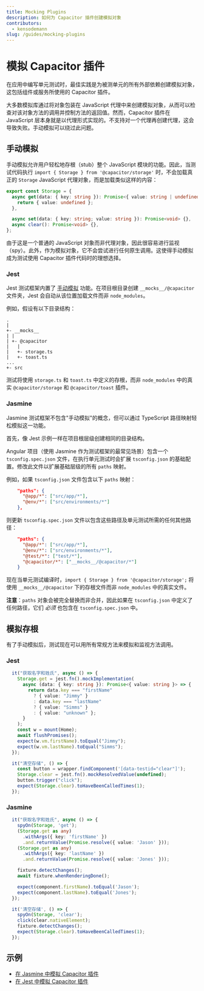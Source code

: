 ```yaml
---
title: Mocking Plugins
description: 如何为 Capacitor 插件创建模拟对象
contributors:
  - kensodemann
slug: /guides/mocking-plugins
---
```


# 模拟 Capacitor 插件

在应用中编写单元测试时，最佳实践是为被测单元的所有外部依赖创建模拟对象，这包括组件或服务所使用的 Capacitor 插件。

大多数模拟库通过将对象包装在 JavaScript 代理中来创建模拟对象，从而可以检查对该对象方法的调用并控制方法的返回值。然而，Capacitor 插件在 JavaScript 层本身就是以代理形式实现的。不支持对一个代理再创建代理，这会导致失败。手动模拟可以绕过此问题。

## 手动模拟

手动模拟允许用户轻松地存根（stub）整个 JavaScript 模块的功能。因此，当测试代码执行 `import { Storage } from '@capacitor/storage'` 时，不会加载真正的 `Storage` JavaScript 代理对象，而是加载类似这样的内容：

```TypeScript
export const Storage = {
  async get(data: { key: string }): Promise<{ value: string | undefined }> {
    return { value: undefined };
  },

  async set(data: { key: string; value: string }): Promise<void> {},
  async clear(): Promise<void> {},
};
```

由于这是一个普通的 JavaScript 对象而非代理对象，因此很容易进行监视（spy）。此外，作为模拟对象，它不会尝试进行任何原生调用。这使得手动模拟成为测试使用 Capacitor 插件代码时的理想选择。

### Jest

Jest 测试框架内置了 <a href="https://jestjs.io/docs/manual-mocks" _target="blank">手动模拟</a> 功能。在项目根目录创建 `__mocks__/@capacitor` 文件夹，Jest 会自动从该位置加载文件而非 `node_modules`。

例如，假设有以下目录结构：

```
.
|
+- __mocks__
| |
| +- @capacitor
|   |
|   +- storage.ts
|   +- toast.ts
...
+- src
```

测试将使用 `storage.ts` 和 `toast.ts` 中定义的存根，而非 `node_modules` 中的真实 `@capacitor/storage` 和 `@capacitor/toast` 插件。

### Jasmine

Jasmine 测试框架不包含"手动模拟"的概念，但可以通过 TypeScript 路径映射轻松模拟这一功能。

首先，像 Jest 示例一样在项目根层级创建相同的目录结构。

Angular 项目（使用 Jasmine 作为测试框架的最常见场景）包含一个 `tsconfig.spec.json` 文件，在执行单元测试时会扩展 `tsconfig.json` 的基础配置。修改此文件以扩展基础层级的所有 `paths` 映射。

例如，如果 `tsconfig.json` 文件包含以下 `paths` 映射：

```JSON
    "paths": {
      "@app/*": ["src/app/*"],
      "@env/*": ["src/environments/*"]
    },
```

则更新 `tsconfig.spec.json` 文件以包含这些路径及单元测试所需的任何其他路径：

```JSON
    "paths": {
      "@app/*": ["src/app/*"],
      "@env/*": ["src/environments/*"],
      "@test/*": ["test/*"],
      "@capacitor/*": ["__mocks__/@capacitor/*"]
    }
```

现在当单元测试编译时，`import { Storage } from '@capacitor/storage';` 将使用 `__mocks__/@capacitor` 下的存根文件而非 `node_modules` 中的真实文件。

**注意**：`paths` 对象会被完全替换而非合并，因此如果在 `tsconfig.json` 中定义了任何路径，它们 _必须_ 也包含在 `tsconfig.spec.json` 中。

## 模拟存根

有了手动模拟后，测试现在可以用所有常规方法来模拟和监视方法调用。

### Jest

```TypeScript
  it("获取名字和姓氏", async () => {
    Storage.get = jest.fn().mockImplementation(
      async (data: { key: string }): Promise<{ value: string }> => {
        return data.key === "firstName"
          ? { value: "Jimmy" }
          : data.key === "lastName"
          ? { value: "Simms" }
          : { value: "unknown" };
      }
    );
    const w = mount(Home);
    await flushPromises();
    expect(w.vm.firstName).toEqual("Jimmy");
    expect(w.vm.lastName).toEqual("Simms");
  });

  it("清空存储", () => {
    const button = wrapper.findComponent('[data-testid="clear"]');
    Storage.clear = jest.fn().mockResolvedValue(undefined);
    button.trigger("click");
    expect(Storage.clear).toHaveBeenCalledTimes(1);
  });
```

### Jasmine

```TypeScript
  it("获取名字和姓氏", async () => {
    spyOn(Storage, 'get');
    (Storage.get as any)
      .withArgs({ key: 'firstName' })
      .and.returnValue(Promise.resolve({ value: 'Jason' }));
    (Storage.get as any)
      .withArgs({ key: 'lastName' })
      .and.returnValue(Promise.resolve({ value: 'Jones' }));

    fixture.detectChanges();
    await fixture.whenRenderingDone();

    expect(component.firstName).toEqual('Jason');
    expect(component.lastName).toEqual('Jones');
  });

  it('清空存储', () => {
    spyOn(Storage, 'clear');
    click(clear.nativeElement);
    fixture.detectChanges();
    expect(Storage.clear).toHaveBeenCalledTimes(1);
  });
```

## 示例

- [在 Jasmine 中模拟 Capacitor 插件](https://github.com/ionic-team/cap-plugin-mock-jasmine)
- [在 Jest 中模拟 Capacitor 插件](https://github.com/ionic-team/cap-plugin-mock-jest)
